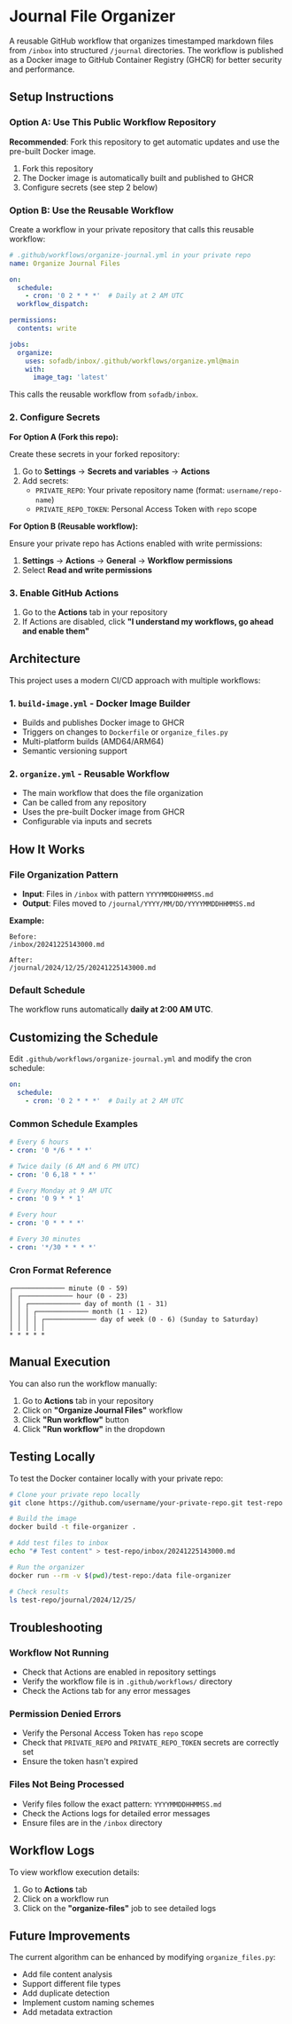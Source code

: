 # Journal File Organizer

A reusable GitHub workflow that organizes timestamped markdown files from `/inbox` into structured `/journal` directories. The workflow is published as a Docker image to GitHub Container Registry (GHCR) for better security and performance.

## Setup Instructions

### Option A: Use This Public Workflow Repository

**Recommended**: Fork this repository to get automatic updates and use the pre-built Docker image.

1. Fork this repository
2. The Docker image is automatically built and published to GHCR
3. Configure secrets (see step 2 below)

### Option B: Use the Reusable Workflow

Create a workflow in your private repository that calls this reusable workflow:

```yaml
# .github/workflows/organize-journal.yml in your private repo
name: Organize Journal Files

on:
  schedule:
    - cron: '0 2 * * *'  # Daily at 2 AM UTC
  workflow_dispatch:

permissions:
  contents: write

jobs:
  organize:
    uses: sofadb/inbox/.github/workflows/organize.yml@main
    with:
      image_tag: 'latest'
```

This calls the reusable workflow from `sofadb/inbox`.

### 2. Configure Secrets

**For Option A (Fork this repo):**

Create these secrets in your forked repository:

1. Go to **Settings** → **Secrets and variables** → **Actions**
2. Add secrets:
   - `PRIVATE_REPO`: Your private repository name (format: `username/repo-name`)  
   - `PRIVATE_REPO_TOKEN`: Personal Access Token with `repo` scope

**For Option B (Reusable workflow):**

Ensure your private repo has Actions enabled with write permissions:
1. **Settings** → **Actions** → **General** → **Workflow permissions**
2. Select **Read and write permissions**

### 3. Enable GitHub Actions

1. Go to the **Actions** tab in your repository
2. If Actions are disabled, click **"I understand my workflows, go ahead and enable them"**

## Architecture

This project uses a modern CI/CD approach with multiple workflows:

### 1. `build-image.yml` - Docker Image Builder
- Builds and publishes Docker image to GHCR
- Triggers on changes to `Dockerfile` or `organize_files.py`
- Multi-platform builds (AMD64/ARM64)
- Semantic versioning support

### 2. `organize.yml` - Reusable Workflow
- The main workflow that does the file organization
- Can be called from any repository
- Uses the pre-built Docker image from GHCR
- Configurable via inputs and secrets

## How It Works

### File Organization Pattern

- **Input**: Files in `/inbox` with pattern `YYYYMMDDHHMMSS.md`
- **Output**: Files moved to `/journal/YYYY/MM/DD/YYYYMMDDHHMMSS.md`

**Example:**
```
Before:
/inbox/20241225143000.md

After:
/journal/2024/12/25/20241225143000.md
```

### Default Schedule

The workflow runs automatically **daily at 2:00 AM UTC**.

## Customizing the Schedule

Edit `.github/workflows/organize-journal.yml` and modify the cron schedule:

```yaml
on:
  schedule:
    - cron: '0 2 * * *'  # Daily at 2 AM UTC
```

### Common Schedule Examples

```yaml
# Every 6 hours
- cron: '0 */6 * * *'

# Twice daily (6 AM and 6 PM UTC)
- cron: '0 6,18 * * *'

# Every Monday at 9 AM UTC
- cron: '0 9 * * 1'

# Every hour
- cron: '0 * * * *'

# Every 30 minutes
- cron: '*/30 * * * *'
```

### Cron Format Reference

```
┌───────────── minute (0 - 59)
│ ┌───────────── hour (0 - 23)
│ │ ┌───────────── day of month (1 - 31)
│ │ │ ┌───────────── month (1 - 12)
│ │ │ │ ┌───────────── day of week (0 - 6) (Sunday to Saturday)
│ │ │ │ │
* * * * *
```

## Manual Execution

You can also run the workflow manually:

1. Go to **Actions** tab in your repository
2. Click on **"Organize Journal Files"** workflow
3. Click **"Run workflow"** button
4. Click **"Run workflow"** in the dropdown

## Testing Locally

To test the Docker container locally with your private repo:

```bash
# Clone your private repo locally
git clone https://github.com/username/your-private-repo.git test-repo

# Build the image
docker build -t file-organizer .

# Add test files to inbox
echo "# Test content" > test-repo/inbox/20241225143000.md

# Run the organizer
docker run --rm -v $(pwd)/test-repo:/data file-organizer

# Check results
ls test-repo/journal/2024/12/25/
```

## Troubleshooting

### Workflow Not Running
- Check that Actions are enabled in repository settings
- Verify the workflow file is in `.github/workflows/` directory
- Check the Actions tab for any error messages

### Permission Denied Errors
- Verify the Personal Access Token has `repo` scope
- Check that `PRIVATE_REPO` and `PRIVATE_REPO_TOKEN` secrets are correctly set
- Ensure the token hasn't expired

### Files Not Being Processed
- Verify files follow the exact pattern: `YYYYMMDDHHMMSS.md`
- Check the Actions logs for detailed error messages
- Ensure files are in the `/inbox` directory

## Workflow Logs

To view workflow execution details:
1. Go to **Actions** tab
2. Click on a workflow run
3. Click on the **"organize-files"** job to see detailed logs

## Future Improvements

The current algorithm can be enhanced by modifying `organize_files.py`:
- Add file content analysis
- Support different file types
- Add duplicate detection
- Implement custom naming schemes
- Add metadata extraction
